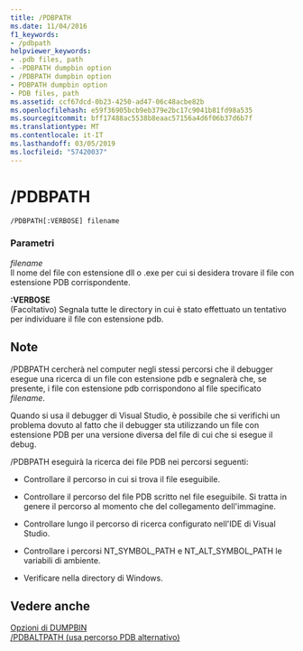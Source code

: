 ```yaml
---
title: /PDBPATH
ms.date: 11/04/2016
f1_keywords:
- /pdbpath
helpviewer_keywords:
- .pdb files, path
- -PDBPATH dumpbin option
- /PDBPATH dumpbin option
- PDBPATH dumpbin option
- PDB files, path
ms.assetid: ccf67dcd-0b23-4250-ad47-06c48acbe82b
ms.openlocfilehash: e59f36905bcb9eb379e2bc17c9041b81fd98a535
ms.sourcegitcommit: bff17488ac5538b8eaac57156a4d6f06b37d6b7f
ms.translationtype: MT
ms.contentlocale: it-IT
ms.lasthandoff: 03/05/2019
ms.locfileid: "57420037"
---
```

# <a name="pdbpath"></a>/PDBPATH

```
/PDBPATH[:VERBOSE] filename
```

### <a name="parameters"></a>Parametri

*filename*<br/>
Il nome del file con estensione dll o .exe per cui si desidera trovare il file con estensione PDB corrispondente.

**:VERBOSE**<br/>
(Facoltativo) Segnala tutte le directory in cui è stato effettuato un tentativo per individuare il file con estensione pdb.

## <a name="remarks"></a>Note

/PDBPATH cercherà nel computer negli stessi percorsi che il debugger esegue una ricerca di un file con estensione pdb e segnalerà che, se presente, i file con estensione pdb corrispondono al file specificato *filename*.

Quando si usa il debugger di Visual Studio, è possibile che si verifichi un problema dovuto al fatto che il debugger sta utilizzando un file con estensione PDB per una versione diversa del file di cui che si esegue il debug.

/PDBPATH eseguirà la ricerca dei file PDB nei percorsi seguenti:

- Controllare il percorso in cui si trova il file eseguibile.

- Controllare il percorso del file PDB scritto nel file eseguibile. Si tratta in genere il percorso al momento che del collegamento dell'immagine.

- Controllare lungo il percorso di ricerca configurato nell'IDE di Visual Studio.

- Controllare i percorsi NT_SYMBOL_PATH e NT_ALT_SYMBOL_PATH le variabili di ambiente.

- Verificare nella directory di Windows.

## <a name="see-also"></a>Vedere anche

[Opzioni di DUMPBIN](../../build/reference/dumpbin-options.md)<br/>
[/PDBALTPATH (usa percorso PDB alternativo)](../../build/reference/pdbaltpath-use-alternate-pdb-path.md)
